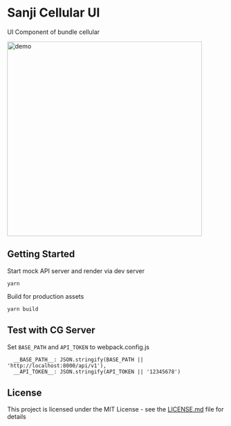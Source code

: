 # Sanji Cellular UI
UI Component of bundle cellular

<img src="https://user-images.githubusercontent.com/880569/41753245-bcdd618c-75fe-11e8-9718-eac0c0159ea6.png" alt="demo" width="450px" />

## Getting Started

Start mock API server and render via dev server
```
yarn
```
Build for production assets
```
yarn build
```

## Test with CG Server
Set `BASE_PATH` and `API_TOKEN` to webpack.config.js
```
  __BASE_PATH__: JSON.stringify(BASE_PATH || 'http://localhost:8000/api/v1'),
  __API_TOKEN__: JSON.stringify(API_TOKEN || '12345678')
```

## License
This project is licensed under the MIT License - see the [LICENSE.md](LICENSE.md) file for details
